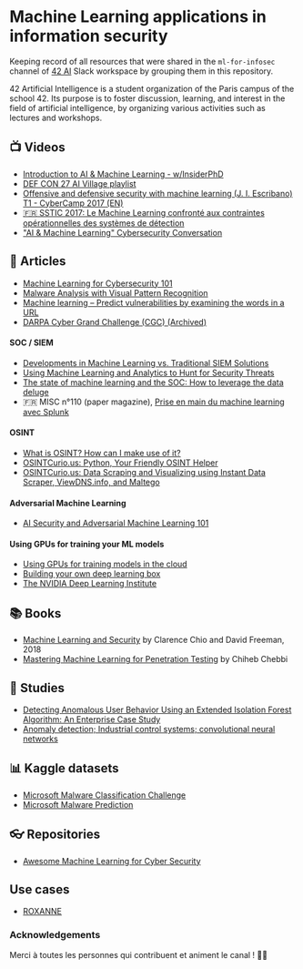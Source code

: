 # Machine Learning applications in information security

Keeping record of all resources that were shared in the `ml-for-infosec` channel of [42 AI](https://www.42ai.fr/) Slack workspace by grouping them in this repository.

42 Artificial Intelligence is a student organization of the Paris campus of the school 42. Its purpose is to foster discussion, learning, and interest in the field of artificial intelligence, by organizing various activities such as lectures and workshops.

## :tv: Videos

- [Introduction to AI & Machine Learning - w/InsiderPhD](https://youtu.be/KPqx0t1uup8)
- [DEF CON 27 AI Village playlist](https://www.youtube.com/playlist?list=PL9fPq3eQfaaBy_EIgmLzo45NLo9o9dAHZ)
- [Offensive and defensive security with machine learning (J. I. Escribano) T1 - CyberCamp 2017 (EN)](https://youtu.be/JYPHbs8CDPM)
- [:fr: SSTIC 2017: Le Machine Learning confronté aux contraintes opérationnelles des systèmes de détection](https://www.sstic.org/2017/presentation/le_machine_learning_confront_aux_contraintes_oprationnelles_des_systmes_de_dtection/)
- ["AI & Machine Learning" Cybersecurity Conversation](https://youtu.be/ywEBc9c4vog)

## :page_with_curl: Articles

- [Machine Learning for Cybersecurity 101](https://towardsdatascience.com/machine-learning-for-cybersecurity-101-7822b802790b)
- [Malware Analysis with Visual Pattern Recognition](https://towardsdatascience.com/malware-analysis-with-visual-pattern-recognition-5a4d087c9d26)
- [Machine learning – Predict vulnerabilities by examining the words in a URL](http://offensiveai.com/machine-learning-predict-vulnerabilities-by-examining-the-words-in-a-url/)
- [DARPA Cyber Grand Challenge (CGC) (Archived)](https://www.darpa.mil/program/cyber-grand-challenge)

#### SOC / SIEM

- [Developments in Machine Learning vs. Traditional SIEM Solutions](https://resources.infosecinstitute.com/developments-in-machine-learning-vs-traditional-siem-solutions/)
- [Using Machine Learning and Analytics to Hunt for Security Threats](https://fr.slideshare.net/Splunk/using-machine-learning-and-analytics-to-hunt-for-security-threats-webinar)
- [The state of machine learning and the SOC: How to leverage the data deluge](https://techbeacon.com/security/state-machine-learning-soc-how-leverage-data-deluge)
- :fr: MISC n°110 (paper magazine), [Prise en main du machine learning avec Splunk](https://www.miscmag.com/misc-n110-references-de-larticle-prise-en-main-du-machine-learning-avec-splunk/)

#### OSINT

- [What is OSINT? How can I make use of it?](https://securitytrails.com/blog/what-is-osint-how-can-i-make-use-of-it)
- [OSINTCurio.us: Python, Your Friendly OSINT Helper](https://osintcurio.us/2018/12/25/python-your-friendly-osint-helper/)
- [OSINTCurio.us: Data Scraping and Visualizing using Instant Data Scraper, ViewDNS.info, and Maltego](https://osintcurio.us/2020/04/15/data-scraping-and-visualizing-using-instant-data-scraper-viewdns-info-and-maltego/)

#### Adversarial Machine Learning

- [AI Security and Adversarial Machine Learning 101](https://towardsdatascience.com/ai-and-ml-security-101-6af8026675ff)

#### Using GPUs for training your ML models

- [Using GPUs for training models in the cloud](https://cloud.google.com/ai-platform/training/docs/using-gpus?hl=en)
- [Building your own deep learning box](https://towardsdatascience.com/building-your-own-deep-learning-box-47b918aea1eb)
- [The NVIDIA Deep Learning Institute](https://www.nvidia.com/en-us/deep-learning-ai/education/)

## :books: Books

- [Machine Learning and Security](https://www.oreilly.com/library/view/machine-learning-and/9781491979891/) by Clarence Chio and David Freeman, 2018
- [Mastering Machine Learning for Penetration Testing](https://www.packtpub.com/product/mastering-machine-learning-for-penetration-testing/9781788997409) by Chiheb Chebbi

## :microscope: Studies

- [Detecting Anomalous User Behavior Using an Extended Isolation Forest Algorithm: An Enterprise Case Study](https://arxiv.org/abs/1609.06676)
- [Anomaly detection; Industrial control systems; convolutional neural networks](https://arxiv.org/abs/1806.08110v1)

## :bar_chart: Kaggle datasets

- [Microsoft Malware Classification Challenge](https://www.kaggle.com/c/malware-classification)
- [Microsoft Malware Prediction](https://www.kaggle.com/c/microsoft-malware-prediction)

## :eyeglasses: Repositories

- [Awesome Machine Learning for Cyber Security](https://github.com/jivoi/awesome-ml-for-cybersecurity)

## Use cases

- [ROXANNE](https://roxanne-euproject.org/project)

### Acknowledgements

Merci à toutes les personnes qui contribuent et animent le canal ! :robot::blue_heart:
